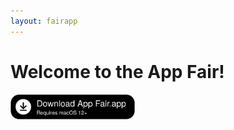 ```yaml
---
layout: fairapp
---
```


# Welcome to the App Fair!

<a href="https://github.com/App-Fair/App/releases/latest/download/App-Fair-macOS.zip"><img height="40" src="assets/download_button.svg" /></a>

